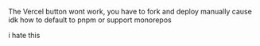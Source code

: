 The Vercel button wont work, you have to fork and deploy manually cause idk how to default to pnpm or support monorepos

 i hate this

